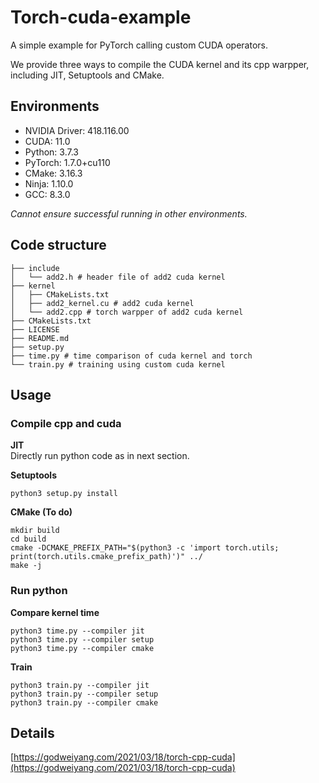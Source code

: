 # Torch-cuda-example
A simple example for PyTorch calling custom CUDA operators.

We provide three ways to compile the CUDA kernel and its cpp warpper, including JIT, Setuptools and CMake.

## Environments
* NVIDIA Driver: 418.116.00
* CUDA: 11.0
* Python: 3.7.3
* PyTorch: 1.7.0+cu110
* CMake: 3.16.3
* Ninja: 1.10.0
* GCC: 8.3.0

*Cannot ensure successful running in other environments.*

## Code structure
```shell
├── include
│   └── add2.h # header file of add2 cuda kernel
├── kernel
│   ├── CMakeLists.txt
│   ├── add2_kernel.cu # add2 cuda kernel
│   └── add2.cpp # torch warpper of add2 cuda kernel
├── CMakeLists.txt
├── LICENSE
├── README.md
├── setup.py
├── time.py # time comparison of cuda kernel and torch
└── train.py # training using custom cuda kernel
```

## Usage
### Compile cpp and cuda
**JIT**  
Directly run python code as in next section.

**Setuptools**  
```shell
python3 setup.py install
```

**CMake (To do)**  
```shell
mkdir build
cd build
cmake -DCMAKE_PREFIX_PATH="$(python3 -c 'import torch.utils; print(torch.utils.cmake_prefix_path)')" ../
make -j
```

### Run python
**Compare kernel time**  
```shell
python3 time.py --compiler jit
python3 time.py --compiler setup
python3 time.py --compiler cmake
```

**Train**  
```shell
python3 train.py --compiler jit
python3 train.py --compiler setup
python3 train.py --compiler cmake
```

## Details
[https://godweiyang.com/2021/03/18/torch-cpp-cuda](https://godweiyang.com/2021/03/18/torch-cpp-cuda)